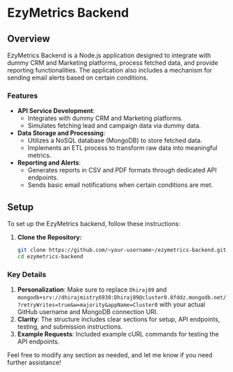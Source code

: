 # EzyMetrics Backend

## Overview
EzyMetrics Backend is a Node.js application designed to integrate with dummy CRM and Marketing platforms, process fetched data, and provide reporting functionalities. The application also includes a mechanism for sending email alerts based on certain conditions.

### Features
- **API Service Development**: 
  - Integrates with dummy CRM and Marketing platforms.
  - Simulates fetching lead and campaign data via dummy data.
- **Data Storage and Processing**: 
  - Utilizes a NoSQL database (MongoDB) to store fetched data.
  - Implements an ETL process to transform raw data into meaningful metrics.
- **Reporting and Alerts**: 
  - Generates reports in CSV and PDF formats through dedicated API endpoints.
  - Sends basic email notifications when certain conditions are met.

## Setup

To set up the EzyMetrics backend, follow these instructions:

1. **Clone the Repository:**
   ```bash
   git clone https://github.com/<your-username>/ezymetrics-backend.git
   cd ezymetrics-backend

### Key Details
1. **Personalization**: Make sure to replace `Dhiraj89` and `mongodb+srv://dhirajmistry6930:Dhiraj89@cluster0.8fddz.mongodb.net/?retryWrites=true&w=majority&appName=Cluster0` with your actual GitHub username and MongoDB connection URI.
2. **Clarity**: The structure includes clear sections for setup, API endpoints, testing, and submission instructions.
3. **Example Requests**: Included example cURL commands for testing the API endpoints.

Feel free to modify any section as needed, and let me know if you need further assistance!
